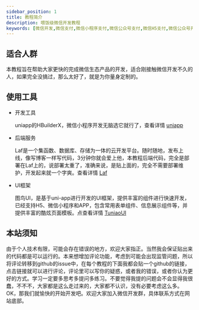 ```yaml
---
sidebar_position: 1
title: 教程简介
description: 喂饭级微信开发教程
keywords: [微信开发,微信支付,微信小程序支付,微信公众号支付,微信H5支付,微信公众号开发,微信开发者平台文档,微信开放平台,微信开发者工具,微信开发教程,微信开发帮助中心,企业微信,微信开发教程]
---
```


## 适合人群

本教程旨在帮助大家更快的完成微信生态产品的开发，适合刚接触微信开发不久的人，如果完全没搞过，那么太好了，就是为你量身定制的。

## 使用工具

- 开发工具

    uniapp的HBuilderX，微信小程序开发无脑选它就行了，查看详情 [uniapp](https://zh.uniapp.dcloud.io/) 

- 后端服务
  
  Laf是一个集函数、数据库、存储为一体的云开发平台。随时随地，发布上线，像写博客一样写代码，3分钟你就会爱上他，本教程后端代码，完全是部署在Laf上的，说部署太重了，准确来说，是贴上面的，完全不需要部署维护，开发起来就一个字爽。查看详情 [Laf](http://laf.run/signup?code=RHkdt6z)

- UI框架
  
  图鸟UI，是基于uni-app进行开发的UI框架，提供丰富的组件进行快速开发，已经支持H5、微信小程序和APP，包含常用表单组件、信息展示组件等，并提供丰富的酷炫页面模板。点查看详情 [TuniaoUI](https://vue2.tuniaokj.com/) 
 
## 本站须知

由于个人技术有限，可能会存在错误的地方，欢迎大家指正。当然我会保证贴出来的代码都是可以运行的。本来想增加评论功能，考虑到可能会出现监管问题，所以将评论转移到github的issue中，在每个教程的下面我都会贴一个github的链接，点击链接就可以进行评论，评论里可以写你的疑惑，或者我的错误，或者你认为更好的方式。学习一定要多思考多提问多练习。不要觉得我提的问题会不会显得我很蠢，不不不，大家都是这么走过来的，大家都不认识，没有必要考虑这么多。OK，那我们就愉快的开始开发吧。欢迎大家加入微信开发群，具体联系方式在网站底部。

